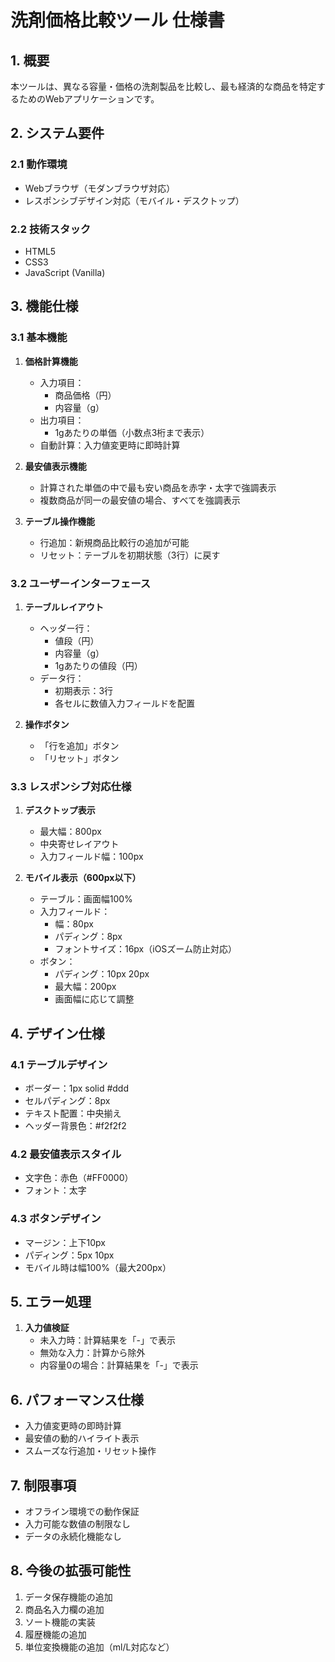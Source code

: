 # 洗剤価格比較ツール 仕様書

## 1. 概要
本ツールは、異なる容量・価格の洗剤製品を比較し、最も経済的な商品を特定するためのWebアプリケーションです。

## 2. システム要件
### 2.1 動作環境
- Webブラウザ（モダンブラウザ対応）
- レスポンシブデザイン対応（モバイル・デスクトップ）

### 2.2 技術スタック
- HTML5
- CSS3
- JavaScript (Vanilla)

## 3. 機能仕様

### 3.1 基本機能
1. **価格計算機能**
   - 入力項目：
     - 商品価格（円）
     - 内容量（g）
   - 出力項目：
     - 1gあたりの単価（小数点3桁まで表示）
   - 自動計算：入力値変更時に即時計算

2. **最安値表示機能**
   - 計算された単価の中で最も安い商品を赤字・太字で強調表示
   - 複数商品が同一の最安値の場合、すべてを強調表示

3. **テーブル操作機能**
   - 行追加：新規商品比較行の追加が可能
   - リセット：テーブルを初期状態（3行）に戻す

### 3.2 ユーザーインターフェース
1. **テーブルレイアウト**
   - ヘッダー行：
     - 値段（円）
     - 内容量（g）
     - 1gあたりの値段（円）
   - データ行：
     - 初期表示：3行
     - 各セルに数値入力フィールドを配置

2. **操作ボタン**
   - 「行を追加」ボタン
   - 「リセット」ボタン

### 3.3 レスポンシブ対応仕様
1. **デスクトップ表示**
   - 最大幅：800px
   - 中央寄せレイアウト
   - 入力フィールド幅：100px

2. **モバイル表示（600px以下）**
   - テーブル：画面幅100%
   - 入力フィールド：
     - 幅：80px
     - パディング：8px
     - フォントサイズ：16px（iOSズーム防止対応）
   - ボタン：
     - パディング：10px 20px
     - 最大幅：200px
     - 画面幅に応じて調整

## 4. デザイン仕様

### 4.1 テーブルデザイン
- ボーダー：1px solid #ddd
- セルパディング：8px
- テキスト配置：中央揃え
- ヘッダー背景色：#f2f2f2

### 4.2 最安値表示スタイル
- 文字色：赤色（#FF0000）
- フォント：太字

### 4.3 ボタンデザイン
- マージン：上下10px
- パディング：5px 10px
- モバイル時は幅100%（最大200px）

## 5. エラー処理
1. **入力値検証**
   - 未入力時：計算結果を「-」で表示
   - 無効な入力：計算から除外
   - 内容量0の場合：計算結果を「-」で表示

## 6. パフォーマンス仕様
- 入力値変更時の即時計算
- 最安値の動的ハイライト表示
- スムーズな行追加・リセット操作

## 7. 制限事項
- オフライン環境での動作保証
- 入力可能な数値の制限なし
- データの永続化機能なし

## 8. 今後の拡張可能性
1. データ保存機能の追加
2. 商品名入力欄の追加
3. ソート機能の実装
4. 履歴機能の追加
5. 単位変換機能の追加（ml/L対応など） 